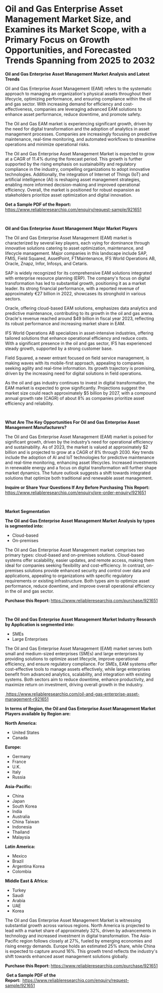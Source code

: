 <p><h1>Oil and Gas Enterprise Asset Management Market Size, and Examines its Market Scope, with a Primary Focus on Growth Opportunities, and Forecasted Trends Spanning from 2025 to 2032</h1></p><p><strong>Oil and Gas Enterprise Asset Management Market Analysis and Latest Trends</strong></p>
<p><p>Oil and Gas Enterprise Asset Management (EAM) refers to the systematic approach to managing an organization's physical assets throughout their lifecycle, optimizing performance, and ensuring compliance within the oil and gas sector. With increasing demand for efficiency and cost-effectiveness, companies are leveraging advanced EAM solutions to enhance asset performance, reduce downtime, and promote safety.</p><p>The Oil and Gas EAM market is experiencing significant growth, driven by the need for digital transformation and the adoption of analytics in asset management processes. Companies are increasingly focusing on predictive maintenance, real-time monitoring, and automated workflows to streamline operations and minimize operational risks.</p><p>The Oil and Gas Enterprise Asset Management Market is expected to grow at a CAGR of 11.4% during the forecast period. This growth is further supported by the rising emphasis on sustainability and regulatory compliance in the industry, compelling organizations to adopt innovative technologies. Additionally, the integration of Internet of Things (IoT) and artificial intelligence (AI) is reshaping asset management strategies, enabling more informed decision-making and improved operational efficiency. Overall, the market is positioned for robust expansion as stakeholders prioritize asset optimization and digital innovation.</p></p>
<p><strong>Get a Sample PDF of the Report:&nbsp;</strong> <a href="https://www.reliableresearchiq.com/enquiry/request-sample/921651?utm_campaign=3138&utm_medium=2&utm_source=Github&utm_content=ia&utm_term=18042025&utm_id=oil-and-gas-enterprise-asset-management">https://www.reliableresearchiq.com/enquiry/request-sample/921651</a></p>
<p>&nbsp;</p>
<p><strong>Oil and Gas Enterprise Asset Management Major Market Players</strong></p>
<p><p>The Oil and Gas Enterprise Asset Management (EAM) market is characterized by several key players, each vying for dominance through innovative solutions catering to asset optimization, maintenance, and lifecycle management. Major companies in this landscape include SAP, FMIS, Field Squared, AssetPoint, FTMaintenance, IFS World Operations AB, Oracle, Znapz, Infor, Infosys, and Cetaris.</p><p>SAP is widely recognized for its comprehensive EAM solutions integrated with enterprise resource planning (ERP). The company's focus on digital transformation has led to substantial growth, positioning it as a market leader. Its strong financial performance, with a reported revenue of approximately €27 billion in 2022, showcases its stronghold in various sectors.</p><p>Oracle, offering cloud-based EAM solutions, emphasizes data analytics and predictive maintenance, contributing to its growth in the oil and gas arena. Oracle's revenue reached around $49 billion in fiscal year 2023, reflecting its robust performance and increasing market share in EAM.</p><p>IFS World Operations AB specializes in asset-intensive industries, offering tailored solutions that enhance operational efficiency and reduce costs. With a significant presence in the oil and gas sector, IFS has experienced steady growth, supported by a strong customer base.</p><p>Field Squared, a newer entrant focused on field service management, is making waves with its mobile-first approach, appealing to companies seeking agility and real-time information. Its growth trajectory is promising, driven by the increasing need for digital solutions in field operations.</p><p>As the oil and gas industry continues to invest in digital transformation, the EAM market is expected to grow significantly. Projections suggest the market size could reach approximately $5 billion by 2027, with a compound annual growth rate (CAGR) of about 8% as companies prioritize asset efficiency and reliability.</p></p>
<p>&nbsp;</p>
<p><strong>What Are The Key Opportunities For Oil and Gas Enterprise Asset Management Manufacturers?</strong></p>
<p><p>The Oil and Gas Enterprise Asset Management (EAM) market is poised for significant growth, driven by the industry’s need for operational efficiency and sustainability. As of 2023, the market is valued at approximately $2 billion and is projected to grow at a CAGR of 8% through 2030. Key trends include the adoption of AI and IoT technologies for predictive maintenance and real-time monitoring, enhancing asset lifecycles. Increased investments in renewable energy and a focus on digital transformation will further shape market dynamics. The future outlook suggests a shift towards integrated solutions that optimize both traditional and renewable asset management.</p></p>
<p><strong>Inquire or Share Your Questions If Any Before Purchasing This Report:</strong> <a href="https://www.reliableresearchiq.com/enquiry/pre-order-enquiry/921651?utm_campaign=3138&utm_medium=2&utm_source=Github&utm_content=ia&utm_term=18042025&utm_id=oil-and-gas-enterprise-asset-management">https://www.reliableresearchiq.com/enquiry/pre-order-enquiry/921651</a></p>
<p>&nbsp;</p>
<p><strong>Market Segmentation</strong></p>
<p><strong>The Oil and Gas Enterprise Asset Management Market Analysis by types is segmented into:</strong></p>
<p><ul><li>Cloud-based</li><li>On-premises</li></ul></p>
<p><p>The Oil and Gas Enterprise Asset Management market comprises two primary types: cloud-based and on-premises solutions. Cloud-based systems offer scalability, easier updates, and remote access, making them ideal for companies seeking flexibility and cost-efficiency. In contrast, on-premises solutions provide enhanced security and control over data and applications, appealing to organizations with specific regulatory requirements or existing infrastructure. Both types aim to optimize asset performance, reduce downtime, and improve overall operational efficiency in the oil and gas sector.</p></p>
<p><strong>Purchase this Report:&nbsp;</strong><a href="https://www.reliableresearchiq.com/purchase/921651?utm_campaign=3138&utm_medium=2&utm_source=Github&utm_content=ia&utm_term=18042025&utm_id=oil-and-gas-enterprise-asset-management">https://www.reliableresearchiq.com/purchase/921651</a></p>
<p>&nbsp;</p>
<p><strong>The Oil and Gas Enterprise Asset Management Market Industry Research by Application is segmented into:</strong></p>
<p><ul><li>SMEs</li><li>Large Enterprises</li></ul></p>
<p><p>The Oil and Gas Enterprise Asset Management (EAM) market serves both small and medium-sized enterprises (SMEs) and large enterprises by providing solutions to optimize asset lifecycle, improve operational efficiency, and ensure regulatory compliance. For SMEs, EAM systems offer cost-effective tools to manage assets effectively, while large enterprises benefit from advanced analytics, scalability, and integration with existing systems. Both sectors aim to reduce downtime, enhance productivity, and maximize return on investment, driving overall growth in the industry.</p></p>
<p><a href="https://www.reliableresearchiq.com/oil-and-gas-enterprise-asset-management-r921651?utm_campaign=3138&utm_medium=2&utm_source=Github&utm_content=ia&utm_term=18042025&utm_id=oil-and-gas-enterprise-asset-management">&nbsp;https://www.reliableresearchiq.com/oil-and-gas-enterprise-asset-management-r921651</a></p>
<p><strong>In terms of Region, the Oil and Gas Enterprise Asset Management Market Players available by Region are:</strong></p>
<p>
    <p> <strong> North America: </strong>
        <ul>
            <li>United States</li>
            <li>Canada</li>
        </ul>
        </p> 
    <p> <strong> Europe: </strong>
        <ul>
            <li>Germany</li>
            <li>France</li>
            <li>U.K.</li>
            <li>Italy</li>
            <li>Russia</li>
        </ul>
        </p> 
    <p> <strong> Asia-Pacific: </strong>
        <ul>
            <li>China</li>
            <li>Japan</li>
            <li>South Korea</li>
            <li>India</li>
            <li>Australia</li>
            <li>China Taiwan</li>
            <li>Indonesia</li>
            <li>Thailand</li>
            <li>Malaysia</li>
        </ul>
        </p> 
    <p> <strong> Latin America: </strong>
        <ul>
            <li>Mexico</li>
            <li>Brazil</li>
            <li>Argentina Korea</li>
            <li>Colombia</li>
        </ul>
        </p> 
    <p> <strong> Middle East & Africa: </strong>
        <ul>
            <li>Turkey</li>
            <li>Saudi</li>
            <li>Arabia</li>
            <li>UAE</li>
            <li>Korea</li>
        </ul>
    </p>
    </p>
<p><p>The Oil and Gas Enterprise Asset Management Market is witnessing substantial growth across various regions. North America is projected to lead with a market share of approximately 32%, driven by advancements in technology and increased investment in digital transformation. The Asia-Pacific region follows closely at 27%, fueled by emerging economies and rising energy demands. Europe holds an estimated 25% share, while China is expected to capture around 16%. This growth trend reflects the industry's shift towards enhanced asset management solutions globally.</p></p>
<p><strong>Purchase this Report: </strong><a href="https://www.reliableresearchiq.com/purchase/921651?utm_campaign=3138&utm_medium=2&utm_source=Github&utm_content=ia&utm_term=18042025&utm_id=oil-and-gas-enterprise-asset-management">https://www.reliableresearchiq.com/purchase/921651</a></p>
<p>&nbsp;<strong>Get a Sample PDF of the Report:&nbsp;&nbsp;</strong><a href="https://www.reliableresearchiq.com/enquiry/request-sample/921651?utm_campaign=3138&utm_medium=2&utm_source=Github&utm_content=ia&utm_term=18042025&utm_id=oil-and-gas-enterprise-asset-management">https://www.reliableresearchiq.com/enquiry/request-sample/921651</a></p>
<p><strong></strong></p>
<p><p></p><p></p><p></p></p>